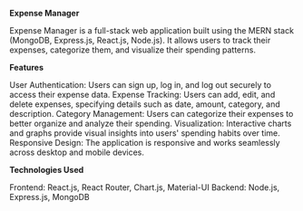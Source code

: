 **Expense Manager**

Expense Manager is a full-stack web application built using the MERN stack (MongoDB, Express.js, React.js, Node.js). It allows users to track their expenses, categorize them, and visualize their spending patterns.

**Features**

User Authentication: Users can sign up, log in, and log out securely to access their expense data.
Expense Tracking: Users can add, edit, and delete expenses, specifying details such as date, amount, category, and description.
Category Management: Users can categorize their expenses to better organize and analyze their spending.
Visualization: Interactive charts and graphs provide visual insights into users' spending habits over time.
Responsive Design: The application is responsive and works seamlessly across desktop and mobile devices.

**Technologies Used**

Frontend: React.js, React Router, Chart.js, Material-UI
Backend: Node.js, Express.js, MongoDB

